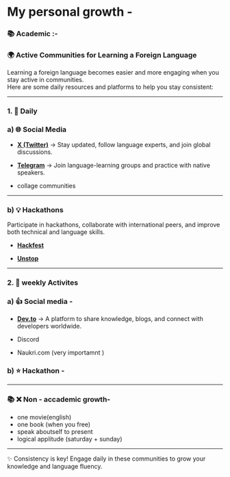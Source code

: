 # My personal growth -

### 📚 Academic :-

### 🌍 Active Communities for Learning a Foreign Language  

Learning a foreign language becomes easier and more engaging when you stay active in communities.  
    Here are some daily resources and platforms to help you stay consistent:  

---

### 1. 📅 Daily  

### a) 🌐 Social Media  

  
- **[X (Twitter)](https://x.com)** → Stay updated, follow language experts, and join global discussions.  
- **[Telegram](https://web.telegram.org/k/)** → Join language-learning groups and practice with native speakers.  

- collage communities 

---

### b) 💡 Hackathons  

 Participate in hackathons, collaborate with international peers, and improve both technical and language skills.  

- **[Hackfest](https://www.hackquest.io)** 

- **[Unstop](https://unstop.com)**

---


### 2. 📆  weekly Activites 

### a) 👍  Social media -

-  **[Dev.to](https://dev.to)** → A platform to share knowledge, blogs, and connect with developers worldwide.

- Discord

- Naukri.com (very importamnt )

### b) ⭐ Hackathon -


---

### 📚 ❌ Non - accademic growth-

- one movie(english) 
- one book (when you free)
- speak aboutself to present
- logical applitude (saturday + sunday)

---

✨ Consistency is key! Engage daily in these communities to grow your knowledge and language fluency.  

    